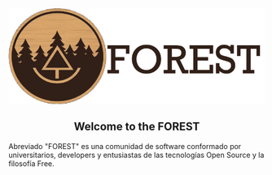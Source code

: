 
<div align="center">

  <img src="./.assets/logo.png">

  ## Welcome to the FOREST

</div>
  
Abreviado "FOREST" es una comunidad de software conformado por universitarios, developers y
entusiastas de las tecnologías Open Source y la filosofía Free.

<!--

Esta es una comunidad abierta con unas bases claras listadas a continuación:

- @DemonioDeTasmania las bases

@Cuervo mira esto
#### ¿Quieres unirte a FOREST?

Nos gusta conocer a nuestros nuevos retoños, por ellos tenemos varias maneras de unirte:

- Usa este formulario para unirte con una solucitud normal
- ¿Conoces a uno de nuestros arboles? Dinos, eso sería más rapido, nuestra redes siempre estan abiertas a nuevos integrantes
- ¿No conoces a nadie? Escribenos

@Panda mira esto
### Encuentranos en nuestras redes

[Linkedin](Forest-linkedin)
[YouTube](Forest-youtube)
-->
